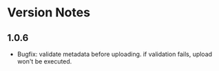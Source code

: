 # Version Notes

## 1.0.6
- Bugfix: validate metadata before uploading. if validation fails,
upload won't be executed.
